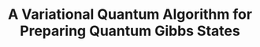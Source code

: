 ---
title: "A Variational Quantum Algorithm for Preparing Quantum Gibbs States"
collection: pre-prints
permalink: /pre-prints2020-01 01-A-Variational-Quantum-Algorithm-for-Preparing-Quantum-Gibbs-States
authors: ' Anirban Chowdhury,  Guang Low,  Nathan Wiebe, '
year: 2020
venue: 'arXiv'
volpages: ''
citation: ' Anirban Chowdhury,  Guang Low,  Nathan Wiebe,  arXiv,  (2020).'
---